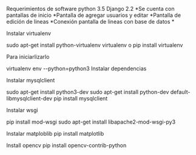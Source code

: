 Requerimientos de software
python 3.5
Django 2.2
*Se cuenta con pantallas de inicio
*Pantalla de agregar usuarios y editar
*Pantalla de edición de lineas
*Conexión pantalla de lineas con base de datos
*

Instalar virtualenv

sudo apt-get install python-virtualenv virtualenv
o
pip install virtualenv

Para iniciarlizarlo

virtualenv env --python=python3
Instalar dependencias

Instalar mysqlclient

sudo apt-get install python3-dev
sudo apt-get install python-dev default-libmysqlclient-dev
pip install mysqlclient

Instalar wsgi

pip install mod-wsgi
sudo apt-get install libapache2-mod-wsgi-py3

Instalar matploblib
pip install matplotlib

Install opencv
pip install opencv-contrib-python
